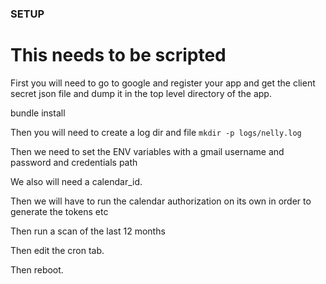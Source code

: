 ### SETUP
# This needs to be scripted

First you will need to go to google and register your app and get the client secret json file and dump it in the top level directory of the app.

bundle install

Then you will need to create a log dir and file `mkdir -p logs/nelly.log`

Then we need to set the ENV variables with a gmail username and password and credentials path

We also will need a calendar_id.

Then we will have to run the calendar authorization on its own in order to generate the tokens etc 

Then run a scan of the last 12 months

Then edit the cron tab.

Then reboot.